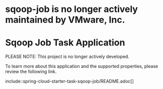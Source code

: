 # sqoop-job is no longer actively maintained by VMware, Inc.

# Sqoop Job Task Application
PLEASE NOTE: This project is no longer actively developed.

To learn more about this application and the supported properties, please review the following link.

include::spring-cloud-starter-task-sqoop-job/README.adoc[]

